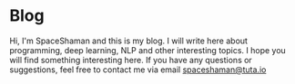 # Blog

Hi, I'm SpaceShaman and this is my blog. I will write here about programming, deep learning, NLP and other interesting topics. I hope you will find something interesting here. If you have any questions or suggestions, feel free to contact me via email [spaceshaman@tuta.io](mailto:spaceshaman@tuta.io)
